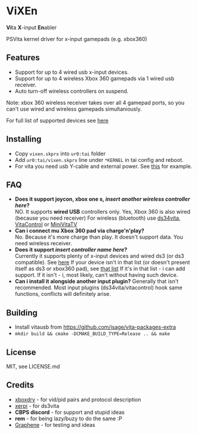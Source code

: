 # ViXEn
**Vi**ta **X**-input **En**abler

PSVita kernel driver for x-input gamepads (e.g. xbox360)

## Features

* Support for up to 4 wired usb x-input devices.
* Support for up to 4 wireless Xbox 360 gamepads via 1 wired usb receiver.
* Auto turn-off wireless controllers on suspend.

Note: xbox 360 wireless receiver takes over all 4 gamepad ports, so you can't use wired and wireless gamepads simultaniously.

For full list of supported devices see [here](src/devicelist.c)

## Installing
* Copy `vixen.skprx` into `ur0:tai` folder
* Add `ur0:tai/vixen.skprx` line under `*KERNEL` in tai config and reboot.
* For vita you need usb Y-cable and external power. See [this](https://github.com/isage/vita-usb-ether#hardware) for example.

## FAQ
* **Does it support joycon, xbox one s, _insert another wireless controller here_?**  
  NO. It supports **wired USB** controllers only. Yes, Xbox 360 is also wired (because you need receiver)
  For wireless (bluetooth) use [ds34vita](https://github.com/MERLev/ds34vita), [VitaControl](https://github.com/Hydr8gon/VitaControl) or [MiniVitaTV](https://github.com/TheOfficialFloW/MiniVitaTV)
* **Can i connect mu Xbox 360 pad via charge'n'play?**  
  No. Because it's more charge than play. It doesn't support data. You need wireless receiver.
* **Does it support _insert controller name here_?**  
  Currently it supports plenty of x-input devices and wired ds3 (or ds3 compatible). See [here](src/devicelist.c)
  If your device isn't in that list (or doesn't present itself as ds3 or xbox360 pad), see [that list](https://github.com/xboxdrv/xboxdrv/blob/stable/src/xpad_device.cpp#L29)
  If it's in that list - i can add support. If it isn't - i, most likely, can't without having such device.
* **Can i install it alongside another input plugin?**
  Generally that isn't recommended. Most input plugins (ds34vita/vitacontrol) hook same functions, conflicts will definitely arise.

## Building

* Install vitausb from https://github.com/isage/vita-packages-extra
* `mkdir build && cmake -DCMAKE_BUILD_TYPE=Release .. && make`

## License

MIT, see LICENSE.md

## Credits

* [xboxdrv](https://github.com/xboxdrv/xboxdrv) - for vid/pid pairs and protocol description
* [xerpi](https://github.com/xerpi) - for ds3vita
* **CBPS discord** - for support and stupid ideas
* **rem** - for being lazy/buzy to do the same :P
* [Graphene](https://github.com/GrapheneCt) - for testing and ideas